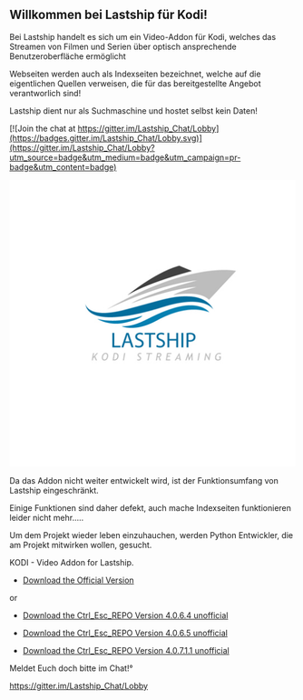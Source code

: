 
## Willkommen bei Lastship für Kodi!

Bei Lastship handelt es sich um ein Video-Addon für Kodi, welches das Streamen von Filmen und Serien über optisch ansprechende Benutzeroberfläche ermöglicht

Webseiten werden auch als Indexseiten bezeichnet, welche auf die eigentlichen Quellen verweisen, die für das bereitgestellte Angebot verantworlich sind! 

Lastship dient nur als Suchmaschine und hostet selbst kein Daten!

[![Join the chat at https://gitter.im/Lastship_Chat/Lobby](https://badges.gitter.im/Lastship_Chat/Lobby.svg)](https://gitter.im/Lastship_Chat/Lobby?utm_source=badge&utm_medium=badge&utm_campaign=pr-badge&utm_content=badge)


![Lastship](icon.png)

Da das Addon nicht weiter entwickelt wird, ist der Funktionsumfang von Lastship eingeschränkt.

Einige Funktionen sind daher defekt, auch mache Indexseiten funktionieren leider nicht mehr.....


Um dem Projekt wieder leben einzuhauchen, werden Python Entwickler, die am Projekt mitwirken wollen, gesucht.


KODI - Video Addon for Lastship.

* [Download the Official Version](https://bit.ly/3n2T7Od)


or


* [Download the Ctrl_Esc_REPO Version 4.0.6.4 unofficial](https://bit.ly/2Dv27th)

* [Download the Ctrl_Esc_REPO Version 4.0.6.5 unofficial](https://bit.ly/3igxgiw)

* [Download the Ctrl_Esc_REPO Version 4.0.7.1.1 unofficial](https://bit.ly/30i4qIB)



Meldet Euch doch bitte im Chat!°

https://gitter.im/Lastship_Chat/Lobby
